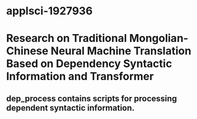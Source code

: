 # applsci-1927936
# Research on Traditional Mongolian-Chinese Neural Machine Translation Based on Dependency Syntactic Information and Transformer

## dep_process contains scripts for processing dependent syntactic information.

